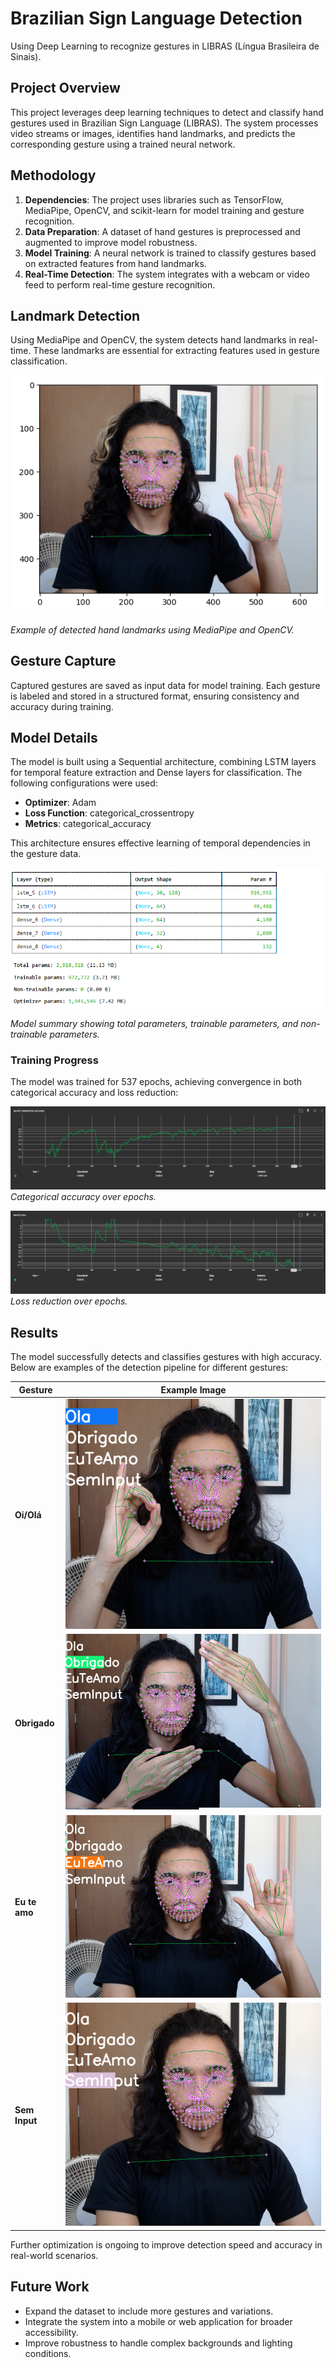 # Brazilian Sign Language Detection

Using Deep Learning to recognize gestures in LIBRAS (Língua Brasileira de Sinais).

## Project Overview

This project leverages deep learning techniques to detect and classify hand gestures used in Brazilian Sign Language (LIBRAS). The system processes video streams or images, identifies hand landmarks, and predicts the corresponding gesture using a trained neural network.

## Methodology

1. **Dependencies**: The project uses libraries such as TensorFlow, MediaPipe, OpenCV, and scikit-learn for model training and gesture recognition.
2. **Data Preparation**: A dataset of hand gestures is preprocessed and augmented to improve model robustness.
3. **Model Training**: A neural network is trained to classify gestures based on extracted features from hand landmarks.
4. **Real-Time Detection**: The system integrates with a webcam or video feed to perform real-time gesture recognition.

## Landmark Detection

Using MediaPipe and OpenCV, the system detects hand landmarks in real-time. These landmarks are essential for extracting features used in gesture classification.

![Landmark Detection Example](ref_img/mediapipe-detection.png)

*Example of detected hand landmarks using MediaPipe and OpenCV.*

## Gesture Capture

Captured gestures are saved as input data for model training. Each gesture is labeled and stored in a structured format, ensuring consistency and accuracy during training.

## Model Details

The model is built using a Sequential architecture, combining LSTM layers for temporal feature extraction and Dense layers for classification. The following configurations were used:

- **Optimizer**: Adam
- **Loss Function**: categorical_crossentropy
- **Metrics**: categorical_accuracy

This architecture ensures effective learning of temporal dependencies in the gesture data.

![Model Summary](ref_img/Summary.png)

*Model summary showing total parameters, trainable parameters, and non-trainable parameters.*

### Training Progress

The model was trained for 537 epochs, achieving convergence in both categorical accuracy and loss reduction:

![Categorical Accuracy per Epoch](ref_img/categorical_accuracy.png)
*Categorical accuracy over epochs.*

![Loss Reduction per Epoch](ref_img/loss_reduction.png)
*Loss reduction over epochs.*

## Results

The model successfully detects and classifies gestures with high accuracy. Below are examples of the detection pipeline for different gestures:

| Gesture             | Example Image                                              |
|---------------------|-----------------------------------------------------------|
| **Oi/Olá**          | ![Oi/Olá](ref_img/Detection_Ola-Oi.png) |
| **Obrigado**        | ![Obrigado](ref_img/Detection_Obrigado.png) |
| **Eu te amo**       | ![Eu te amo](ref_img/detection_eu-te-amo.png) |
| **Sem Input**       | ![Sem Input](ref_img/detection_sem-input.png) |

Further optimization is ongoing to improve detection speed and accuracy in real-world scenarios.

## Future Work

- Expand the dataset to include more gestures and variations.
- Integrate the system into a mobile or web application for broader accessibility.
- Improve robustness to handle complex backgrounds and lighting conditions.
